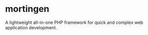 # mortingen
A lightweight all-in-one PHP framework for quick and complex web application development.

